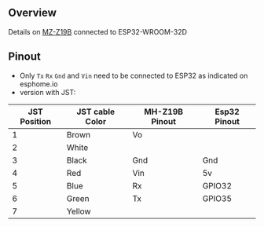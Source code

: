 ## Overview

Details on [MZ-Z19B](https://esphome.io/components/sensor/mhz19.html) connected to ESP32-WROOM-32D

## Pinout
+ Only `Tx` `Rx` `Gnd` and `Vin` need to be connected to ESP32 as indicated on esphome.io
+ version with JST:

| JST Position |  JST cable Color |MH-Z19B Pinout | Esp32 Pinout |
|----|----|----|----|
| 1 | Brown  | Vo |
| 2 | White  |    |
| 3 | Black  | Gnd| Gnd    |
| 4 | Red    | Vin| 5v     |
| 5 | Blue   | Rx | GPIO32 |
| 6 | Green  | Tx | GPIO35 |
| 7 | Yellow |    |
